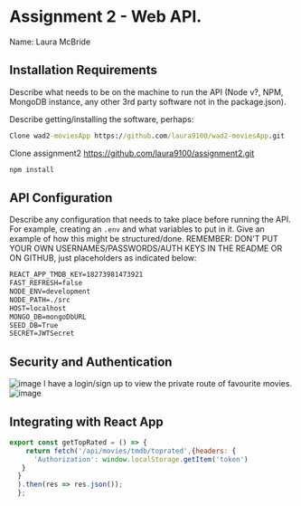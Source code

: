# Assignment 2 - Web API.

Name: Laura McBride


## Installation Requirements

Describe what needs to be on the machine to run the API (Node v?, NPM, MongoDB instance, any other 3rd party software not in the package.json). 

Describe getting/installing the software, perhaps:

```bat
Clone wad2-moviesApp https://github.com/laura9100/wad2-moviesApp.git
```

Clone assignment2 https://github.com/laura9100/assignment2.git

```bat
npm install
```

## API Configuration
Describe any configuration that needs to take place before running the API. For example, creating an ``.env`` and what variables to put in it. Give an example of how this might be structured/done.
REMEMBER: DON'T PUT YOUR OWN USERNAMES/PASSWORDS/AUTH KEYS IN THE README OR ON GITHUB, just placeholders as indicated below:

```bat
REACT_APP_TMDB_KEY=18273981473921
FAST_REFRESH=false
NODE_ENV=development
NODE_PATH=./src
HOST=localhost
MONGO_DB=mongoDbURL
SEED_DB=True
SECRET=JWTSecret
```



## Security and Authentication
![image](https://user-images.githubusercontent.com/47563943/148440478-ce66154d-a16f-4188-8b5c-061e7633f998.png)
I have a login/sign up to view the private route of favourite movies.
![image](https://user-images.githubusercontent.com/47563943/148440638-35b0b66c-af27-4a21-85b6-3407262084c8.png)




## Integrating with React App



~~~Javascript
export const getTopRated = () => {
    return fetch('/api/movies/tmdb/toprated',{headers: {
      'Authorization': window.localStorage.getItem('token')
   }
  }
  ).then(res => res.json());
  };


~~~


